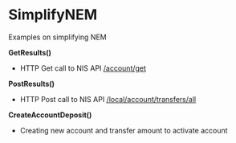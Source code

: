 # SimplifyNEM


Examples on simplifying NEM


**GetResults()**
* HTTP Get call to NIS API [/account/get](http://bob.nem.ninja/docs/#requesting-the-account-data)

**PostResults()**
* HTTP Post call to NIS API [/local/account/transfers/all](http://bob.nem.ninja/docs/#transaction-data-with-decoded-messages)

**CreateAccountDeposit()**
* Creating new account and transfer amount to activate account
